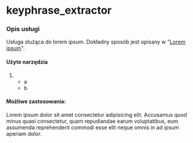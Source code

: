 # keyphrase_extractor

### Opis usługi

Usługa służąca do lorem ipsum. Dokładny sposób jest opisany w "[Lorem ipsum](https://wiki.js.org/about)".

#### Użyte narzędzia

1.  - a
    - b

#### Możliwe zastosowania:

Lorem ipsum dolor sit amet consectetur adipisicing elit. Accusamus quod minus quasi consectetur, quam repudiandae earum voluptatibus, eum assumenda reprehenderit commodi esse elit neque omnis in ad ipsum aperiam dolor.
